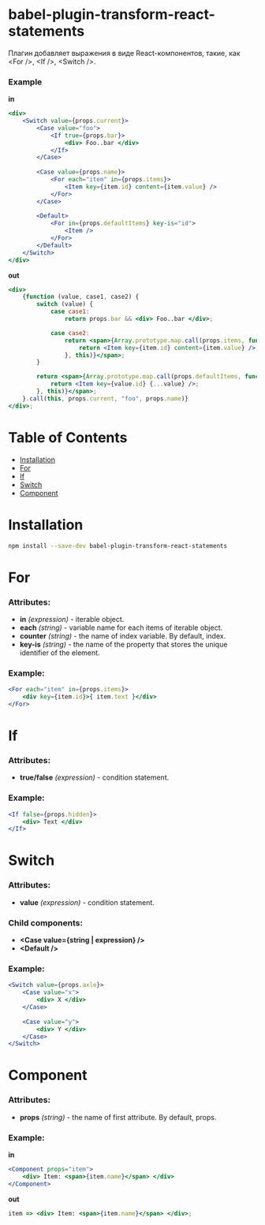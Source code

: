 # babel-plugin-transform-react-statements

Плагин добавляет выражения в виде React-компонентов, такие, как \<For />, \<If />, \<Switch />.


### Example

**in**

```jsx
<div>
    <Switch value={props.current}>
        <Case value="foo">
            <If true={props.bar}>
                <div> Foo..bar </div>
            </If>
        </Case>
        
        <Case value={props.name}>
            <For each="item" in={props.items}>
                <Item key={item.id} content={item.value} />
            </For>
        </Case>
        
        <Default>
            <For in={props.defaultItems} key-is="id">
                <Item />
            </For>
        </Default>
    </Switch>
</div>
```

**out**

```jsx
<div>
    {function (value, case1, case2) {
        switch (value) {
            case case1:
                return props.bar && <div> Foo..bar </div>;

            case case2:
                return <span>{Array.prototype.map.call(props.items, function (item, index) {
                    return <Item key={item.id} content={item.value} />;
                }, this)}</span>;
        }

        return <span>{Array.prototype.map.call(props.defaultItems, function (value, index) {
            return <Item key={value.id} {...value} />;
        }, this)}</span>;
    }.call(this, props.current, "foo", props.name)}
</div>;

```


# Table of Contents

* [Installation](#installation)
* [For](#for)
* [If](#if)
* [Switch](#switch)
* [Component](#component)


# Installation

```sh
npm install --save-dev babel-plugin-transform-react-statements
```


# For

### Attributes:

* **in** _(expression)_ - iterable object.
* **each** _(string)_ - variable name for each items of iterable object.
* **counter** _(string)_ - the name of index variable. By default, index.
* **key-is** _(string)_ - the name of the property that stores the unique identifier of the element.

### Example:

```jsx
<For each="item" in={props.items}>
    <div key={item.id}>{ item.text }</div>
</For>
```


# If

### Attributes:

* **true/false** _(expression)_ - condition statement.

### Example:

```jsx
<If false={props.hidden}>
    <div> Text </div>
</If>
```


# Switch

### Attributes:

* **value** _(expression)_ - condition statement.

### Child components:

* **\<Case value={string | expression} />**
* **\<Default />**

### Example:

```jsx harmony
<Switch value={props.axle}>
    <Case value="x">
        <div> X </div>
    </Case>
    
    <Case value="y">
        <div> Y </div>
    </Case>
</Switch>
```


# Component

### Attributes:

* **props** _(string)_ - the name of first attribute. By default, props.

### Example:

**in**

```jsx harmony
<Component props="item">
    <div> Item: <span>{item.name}</span> </div>
</Component>
```

**out**

```jsx harmony
item => <div> Item: <span>{item.name}</span> </div>;
```

